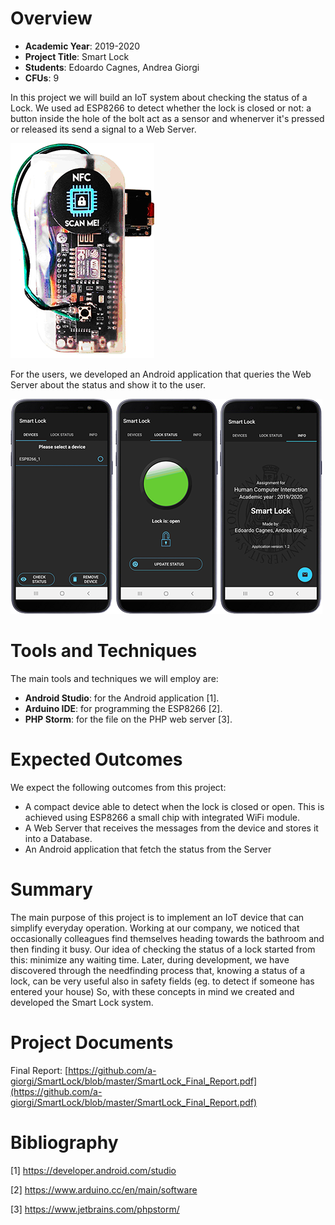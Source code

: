 
# Overview

- **Academic Year**: 2019-2020
- **Project Title**: Smart Lock
- **Students**: Edoardo Cagnes, Andrea Giorgi
- **CFUs**: 9 

In this project we will build an IoT system about checking the status of a Lock.
We used ad ESP8266 to detect whether the lock is closed or not: a button inside the hole of the bolt act as a sensor and whenerver it's pressed or released its send a signal to a Web Server.

![device.png](/Images/device.png)

For the users, we developed an Android application that queries the Web Server about the status and show it to the user.

![app.png](/Images/app.png)


# Tools and Techniques

The main tools and techniques we will employ are:
- **Android Studio**: for the Android application \[1\].
- **Arduino IDE**: for programming the ESP8266 \[2\].
- **PHP Storm**: for the file on the PHP web server \[3\].


# Expected Outcomes

We expect the following outcomes from this project:
- A compact device able to detect when the lock is closed or open. This is achieved using ESP8266 a small chip with integrated WiFi module.  
- A Web Server that receives the messages from the device and stores it into a Database.
- An Android application that fetch the status from the Server


# Summary
The main purpose of this project is to implement an IoT device that can simplify everyday operation. 
Working at our company, we noticed that occasionally colleagues find themselves heading towards the bathroom and then finding it busy. Our idea of checking the status of a lock started from this: minimize any waiting time.
Later, during development, we have discovered through the needfinding process that, knowing a status of a lock, can be very useful also in safety fields (eg. to detect if someone has entered your house)
So, with these concepts in mind we created and developed the Smart Lock system.

# Project Documents
Final Report: [https://github.com/a-giorgi/SmartLock/blob/master/SmartLock_Final_Report.pdf](https://github.com/a-giorgi/SmartLock/blob/master/SmartLock_Final_Report.pdf)

# Bibliography

\[1\] https://developer.android.com/studio

\[2\] https://www.arduino.cc/en/main/software

\[3\] https://www.jetbrains.com/phpstorm/
